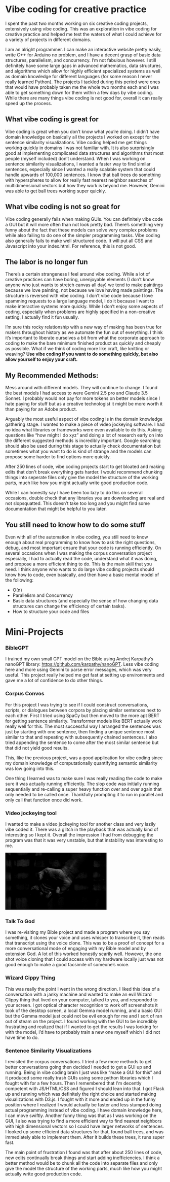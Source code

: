 # Vibe coding for creative practice
I spent the past two months working on six creative coding projects, extensively using vibe coding. This was an exploration in vibe coding for creative practice and helped me test the waters of what I could achieve for a variety of projects in different domains.
 
I am an alright programmer. I can make an interactive website pretty easily, write C++ for Arduino no problem, and I have a decent grasp of basic data structures, parallelism, and concurrency. I’m not fabulous however. I still definitely have some large gaps in advanced mathematics, data structures, and algorithms which allow for highly efficient specialized systems as well as domain knowledge for different languages (for some reason I never really learned Python).
The projects I tackled during this period were ones that would have probably taken me the whole two months each and I was able to get something down for them within a few days by vibe coding. While there are many things vibe coding is not good for, overall it can really speed up the process.

## What vibe coding is great for

Vibe coding is great when you don’t know what you’re doing. I didn’t have domain knowledge on basically all the projects I worked on except for the sentence similarity visualizations. Vibe coding helped me get things working quickly in domains I was not familiar with. It is also surprisingly good at implementing complicated data structures and algorithms that most people (myself included) don’t understand. When I was working on sentence similarity visualizations, I wanted a faster way to find similar sentences, especially since I wanted a really scalable system that could handle upwards of 100,000 sentences. I know that ball trees do something with hyperspheres to allow for really fast nearest neighbor searches of multidimensional vectors but how they work is beyond me. However, Gemini was able to get ball trees working super quickly.  

## What vibe coding is not so great for

Vibe coding generally fails when making GUIs. You can definitely vibe code a GUI but it will more often than not look pretty bad. There’s something very funny about the fact that these models can solve very complex problems while also failing to do one of the simpler programming tasks.
Vibe coding also generally fails to make well structured code. It will put all CSS and Javascript into your index.html. For reference, this is not good.

## The labor is no longer fun

There’s a certain strangeness I feel around vibe coding. While a lot of creative practices can have boring, unenjoyable elements (I don’t know anyone who just wants to stretch canvas all day) we tend to make paintings because we love painting, not because we love having made paintings. The structure is reversed with vibe coding. I don’t vibe code because I love spamming requests to a large language model, I do it because I want to make interactive systems more quickly. While I don’t enjoy some aspects of coding, especially when problems are highly specified in a non-creative setting, I actually find it fun usually. 

I’m sure this rocky relationship with a new way of making has been true for makers throughout history as we automate the fun out of everything. I think it’s important to liberate ourselves a bit from what the corporate approach to coding to make the bare minimum finished product as quickly and cheaply as possible. What if we think of coding more like craft, like knitting or weaving? **Use vibe coding if you want to do something quickly, but also allow yourself to enjoy your craft.**


## My Recommended Methods:

Mess around with different models. They will continue to change. I found the best models I had access to were Gemini 2.5 pro and Claude 3.5 Sonnet. I probably would not pay for more tokens on better models since I hate paying for stuff but as a creative technologist it might be more worth it than paying for an Adobe product.

Arguably the most useful aspect of vibe coding is in the domain knowledge gathering stage. I wanted to make a piece of video jockeying software. I had no idea what libraries or frameworks were even available to do this. Asking questions like “how might I do xyz” and doing a lot of research early on into the different suggested methods is incredibly important. Google searching should also be used during this stage to actually check documentation but sometimes what you want to do is kind of strange and the models can propose some harder to find options more quickly.

After 250 lines of code, vibe coding projects start to get bloated and making edits that don't break everything gets harder. I would recommend chunking things into seperate files only give the model the structure of the working parts, much like how you might actually write good production code.

While I can honestly say I have been too lazy to do this on several occasions, double check that any libraries you are downloading are real and not slopsquatted. This doesn’t take too long and you might find some documentation that might be helpful to you later.

## You still need to know how to do some stuff

Even with all of the automation in vibe coding, you still need to know enough about real programming to know how to ask the right questions, debug, and most important ensure that your code is running efficiently. On several occasions when I was making the corpus conversation project especially, I had to actually read the code, understand what it was doing, and propose a more efficient thing to do. This is the main skill that you need.
I think anyone who wants to do large vibe coding projects should know how to code, even basically, and then have a basic mental model of the following:
- O(n)
- Parallelism and Concurrency
- Basic data structures (and especially the sense of how changing data structures can change the efficiency of certain tasks).
- How to structure your code and files

# Mini-Projects

### BibleGPT

I trained my own small GPT model on the Bible using Andrej Karpathy’s nanoGPT library: https://github.com/karpathy/nanoGPT. Less vibe coding here and more using Gemini to parse error messages, which was very useful. This project really helped me get fast at setting up environments and gave me a lot of confidence to do other things.

### Corpus Convos

For this project I was trying to see if I could construct conversations, scripts, or dialogues between corpora by placing similar sentences next to each other. First I tried using SpaCy but then moved to the more apt BERT for getting sentence similarity. Transformer models like BERT actually work really well for this. The most successful way I arranged the sentences was just by starting with one sentence, then finding a unique sentence most similar to that and repeating with subsequently chained sentences. I also tried appending the sentence to come after the most similar sentence but that did not yield good results.

This, like the previous project, was a good application for vibe coding since my domain knowledge of computationally quantifying semantic similarity was low going into this.

One thing I learned was to make sure I was really reading the code to make sure it was actually running efficiently. The slop code was initially running sequentially and re-calling a super heavy function over and over again that only needed to be called once. Thankfully prompting it to run in parallel and only call that function once did work.


### Video jockeying tool

I wanted to make a video jockeying tool for another class and very lazily vibe coded it. There was a glitch in the playback that was actually kind of interesting so I kept it. Overall the impression I had from debugging the program was that it was very unstable, but that instability was interesting to me.

![gif of video jockeying](/img/img1.gif)

### Talk To God

I was re-visiting my Bible project and made a program where you say something, it clones your voice and uses whisper to transcribe it, then reads that transcript using the voice clone. This was to be a proof of concept for a more conversational mode of engaging with my Bible model and by extension God. A lot of this worked honestly scarily well. However, the one shot voice cloning that I could access with my hardware locally just was not good enough to make a good facsimile of someone’s voice.

### Wizard Cippy Thing

This was really the point I went in the wrong direction. I liked this idea of a conversation with a janky machine and wanted to make an evil Wizard Clippy thing that lived on your computer, talked to you, and responded to your screen. I got optical character recognition to work off screenshots it took of the desktop screen, a local Gemma model running, and a basic GUI but the Gemma model just could not be evil enough for me and I sort of ran out of steam on the project. I found working with the GUI to be incredibly frustrating and realized that if I wanted to get the results I was looking for with the model, I’d have to probably train a new one myself which I did not have time to do.

### Sentence Similarity Visualizations

I revisited the corpus conversations. I tried a few more methods to get better conversations going then decided I needed to get a GUI up and running. Being in vibe coding brain I just was like “make a GUI for this” and it produced some really trash GUIs using some python libraries which I fought with for a few hours. Then I remembered that I'm decently competent with JS/HTML/CSS and figured I should lean into that. I got Flask up and running which was definitely the right choice and started making visualizations with D3.js. I fought with it more and ended up in the funny position where I realized I would actually be faster and less stumped doing actual programming instead of vibe coding. I have domain knowledge here, I can move swiftly. Another funny thing was that as I was working on the GUI, I also was trying to find a more efficient way to find nearest neighbors with high dimensional vectors so I could have larger networks of sentences. I looked up some efficient data structures for that, found ball trees, and was immediately able to implement them. After it builds these trees, it runs super fast.

The main point of frustration I found was that after about 250 lines of code, new edits continually break things and start adding inefficiencies. I think a better method would be to chunk all the code into separate files and only give the model the structure of the working parts, much like how you might actually write good production code.

